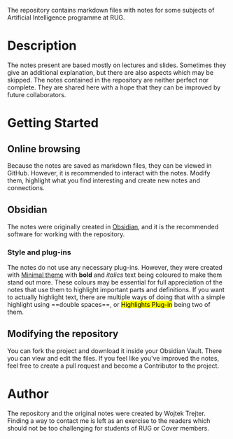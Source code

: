 
The repository contains markdown files with notes for some subjects of Artificial Intelligence programme at RUG. 
# Description 
The notes present are based mostly on lectures and slides. Sometimes they give an additional explanation, but there are also aspects which may be skipped. The notes contained in the repository are neither perfect nor complete. They are shared here with a hope that they can be improved by future collaborators.

# Getting Started
## Online browsing
Because the notes are saved as markdown files, they can be viewed in GitHub. However, it is recommended to interact with the notes. Modify them, highlight what you find interesting and create new notes and connections. 
## Obsidian
The notes were originally created in [Obsidian](https://obsidian.md), and it is the recommended software for working with the repository. 
### Style and plug-ins
The notes do not use any necessary plug-ins. However, they were created with [Minimal theme](https://minimal.guide/Home) with **bold** and *italics* text being coloured to make them stand out more. These colours may be essential for full appreciation of the notes that use them to highlight important parts and definitions. If you want to actually highlight text, there are multiple ways of doing that with a simple highlight using ==double spaces==, or <mark style="background: [[ABF7F7A6]];">Highlights Plug-in</mark> being two of them. 
## Modifying the repository
You can fork the project and download it inside your Obsidian Vault. There you can view and edit the files. If you feel like you've improved the notes, feel free to create a pull request and become a Contributor to the project.
# Author
The repository and the original notes were created by Wojtek Trejter. Finding a way to contact me is left as an exercise to the readers which should not be too challenging for students of RUG or Cover members.

